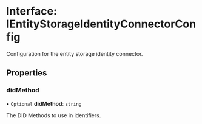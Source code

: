 # Interface: IEntityStorageIdentityConnectorConfig

Configuration for the entity storage identity connector.

## Properties

### didMethod

• `Optional` **didMethod**: `string`

The DID Methods to use in identifiers.
